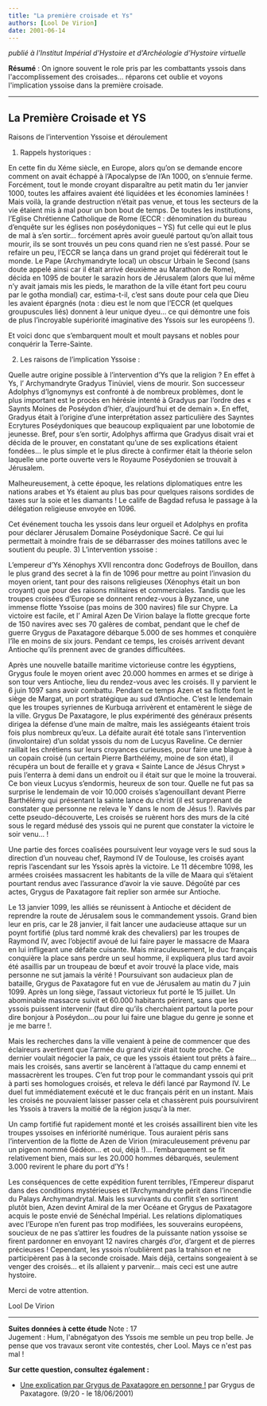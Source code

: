 ```yaml
---
title: "La première croisade et Ys"
authors: [Lool De Virion]
date: 2001-06-14
---
```


_publié à l'Institut Impérial d'Hystoire et d'Archéologie d'Hystoire virtuelle_

**Résumé** : On ignore souvent le role pris par les combattants yssois dans l'accomplissement des croisades... réparons cet oublie et voyons l'implication yssoise dans la première croisade.

---
## La Première Croisade et YS

Raisons de l’intervention Yssoise et déroulement

1) Rappels hystoriques :

En cette fin du Xéme siècle, en Europe, alors qu’on se demande encore comment on avait échappé à l’Apocalypse de l’An 1000, on s’ennuie ferme. Forcément, tout le monde croyant disparaître au petit matin du 1er janvier 1000, toutes les affaires avaient été liquidées et les économies laminées ! Mais voilà, la grande destruction n’était pas venue, et tous les secteurs de la vie étaient mis à mal pour un bon bout de temps.
De toutes les institutions, l’Eglise Chrétienne Catholique de Rome (ECCR : dénomination du bureau d’enquête sur les églises non poséydoniques – YS) fut celle qui eut le plus de mal à s’en sortir… forcément après avoir gueulé partout qu’on allait tous mourir, ils se sont trouvés un peu cons quand rien ne s’est passé.
Pour se refaire un peu, l’ECCR se lança dans un grand projet qui fédérerait tout le monde. Le Pape (Archymandryte local) un obscur Urbain le Second (sans doute appelé ainsi car il était arrivé deuxième au Marathon de Rome), décida en 1095 de bouter le sarazin hors de Jérusalem (alors que lui même n’y avait jamais mis les pieds, le marathon de la ville étant fort peu couru par le gotha mondial) car, estima-t-il, c’est sans doute pour cela que Dieu les avaient épargnés (nota : dieu est le nom que l’ECCR (et quelques groupuscules liés) donnent à leur unique dyeu… ce qui démontre une fois de plus l’incroyable supériorité imaginative des Yssois sur les européens !).

Et voici donc que s’embarquent moult et moult paysans et nobles pour conquérir la Terre-Sainte.

2) Les raisons de l’implication Yssoise :

Quelle autre origine possible à l’intervention d’Ys que la religion ?
En effet à Ys, l’ Archymandryte Gradyus Tinùviel, viens de mourir. Son successeur Adolphys d’Ignomynys est confronté à de nombreux problèmes, dont le plus important est le procès en hérésie intenté à Gradyus par l’ordre des « Saynts Moines de Poséydon d’hier, d’aujourd’hui et de demain ». En effet, Gradyus était à l’origine d’une interprétation assez particulière des Sayntes Ecrytures Poséydoniques que beaucoup expliquaient par une lobotomie de jeunesse.
Bref, pour s’en sortir, Adolphys affirma que Gradyus disait vrai et décida de le prouver, en constatant qu’une de ses explications étaient fondées… le plus simple et le plus directe à confirmer était la théorie selon laquelle une porte ouverte vers le Royaume Poséydonien se trouvait à Jérusalem.

Malheureusement, à cette époque, les relations diplomatiques entre les nations arabes et Ys étaient au plus bas pour quelques raisons sordides de taxes sur la soie et les diamants !
Le calife de Bagdad refusa le passage à la délégation religieuse envoyée en 1096.

Cet événement toucha les yssois dans leur orgueil et Adolphys en profita pour déclarer Jérusalem Domaine Poséydonique Sacré. Ce qui lui permettait à moindre frais de se débarrasser des moines tatillons avec le soutient du peuple.
3) L’intervention yssoise :

L’empereur d’Ys Xénophys XVII rencontra donc Godefroys de Bouillon, dans le plus grand des secret à la fin de 1096 pour mettre au point l’invasion du moyen orient, tant pour des raisons religieuses (Xénophys était un bon croyant) que pour des raisons militaires et commerciales.
Tandis que les troupes croisées d’Europe se donnent rendez-vous à Byzance, une immense flotte Yssoise (pas moins de 300 navires) file sur Chypre. La victoire est facile, et l’ Amiral Azen De Virion balaye la flotte grecque forte de 150 navires avec ses 70 galères de combat, pendant que le chef de guerre Grygus de Paxatagore débarque 5.000 de ses hommes et conquière l’île en moins de six jours.
Pendant ce temps, les croisés arrivent devant Antioche qu’ils prennent avec de grandes difficultées.

Après une nouvelle bataille maritime victorieuse contre les égyptiens, Grygus foule le moyen orient avec 20.000 hommes en armes et se dirige à son tour vers Antioche, lieu du rendez-vous avec les croisés. Il y parvient le 6 juin 1097 sans avoir combattu.
Pendant ce temps Azen et sa flotte font le siège de Margat, un port stratégique au sud d’Antioche.
C’est le lendemain que les troupes syriennes de Kurbuqa arrivèrent et entamèrent le siège de la ville. Grygus De Paxatagore, le plus expérimenté des généraux présents dirigea la défense d’une main de maître, mais les assiégeants étaient trois fois plus nombreux qu’eux.
La défaite aurait été totale sans l’intervention (involontaire) d’un soldat yssois du nom de Lucyus Raveline. Ce dernier raillait les chrétiens sur leurs croyances curieuses, pour faire une blague à un copain croisé (un certain Pierre Barthélémy, moine de son état), il récupéra un bout de feraille et y grava « Sainte Lance de Jésus Chryst » puis l’enterra à demi dans un endroit ou il était sur que le moine la trouverai. Ce bon vieux Lucyus s’endormis, heureux de son tour. Quelle ne fut pas sa surprise le lendemain de voir 10.000 croisés s’agenouillant devant Pierre Barthélémy qui présentant la sainte lance du christ (il est surprenant de constater que personne ne releva le Y dans le nom de Jésus !). Ravivés par cette pseudo-découverte, Les croisés se ruèrent hors des murs de la cité sous le regard médusé des yssois qui ne purent que constater la victoire le soir venu… !

Une partie des forces coalisées poursuivent leur voyage vers le sud sous la direction d’un nouveau chef, Raymond IV de Toulouse, les croisés ayant repris l’ascendant sur les Yssois après la victoire. Le 11 décembre 1098, les armées croisées massacrent les habitants de la ville de Maara qui s’étaient pourtant rendus avec l’assurance d’avoir la vie sauve. Dégoûté par ces actes, Grygus de Paxatagore fait replier son armée sur Antioche.

Le 13 janvier 1099, les alliés se réunissent à Antioche et décident de reprendre la route de Jérusalem sous le commandement yssois. Grand bien leur en pris, car le 28 janvier, il fait lancer une audacieuse attaque sur un poynt fortifié (plus tard nommé krak des chevaliers) par les troupes de Raymond IV, avec l’objectif avoué de lui faire payer le massacre de Maara en lui infligeant une défaite cuisante. Mais miraculeusement, le duc français conquière la place sans perdre un seul homme, il expliquera plus tard avoir été asaillis par un troupeau de bœuf et avoir trouvé la place vide, mais personne ne sut jamais la vérité !
Poursuivant son audacieux plan de bataille, Grygus de Paxatagore fut en vue de Jérusalem au matin du 7 juin 1099. Après un long siège, l’assaut victorieux fut porté le 15 juillet. Un abominable massacre suivit et 60.000 habitants périrent, sans que les yssois puissent intervenir (faut dire qu’ils cherchaient partout la porte pour dire bonjour à Poséydon…ou pour lui faire une blague du genre je sonne et je me barre !.

Mais les recherches dans la ville venaient à peine de commencer que des éclaireurs avertirent que l’armée du grand vizir était toute proche. Ce dernier voulait négocier la paix, ce que les yssois étaient tout prêts à faire… mais les croisés, sans avertir se lancèrent à l’attaque du camp ennemi et massacrèrent les troupes.
C’en fut trop pour le commandant yssois qui prit à parti ses homologues croisés, et releva le défi lancé par Raymond IV. Le duel fut immédiatement exécuté et le duc français périt en un instant. Mais les croisés ne pouvaient laisser passer cela et chassèrent puis poursuivirent les Yssois à travers la moitié de la région jusqu'à la mer.

Un camp fortifié fut rapidement monté et les croisés assaillirent bien vite les troupes yssoises en infériorité numérique. Tous auraient péris sans l’intervention de la flotte de Azen de Virion (miraculeusement prévenu par un pigeon nommé Gédéon… et oui, déjà !)… l’embarquement se fit relativement bien, mais sur les 20.000 hommes débarqués, seulement 3.000 revirent le phare du port d’Ys !

Les conséquences de cette expédition furent terribles, l’Empereur disparut dans des conditions mystérieuses et l’Archymandryte périt dans l’incendie du Palays Archymandrytal. Mais les survivants du conflit s’en sortirent plutôt bien, Azen devint Amiral de la mer Océane et Grygus de Paxatagore acquis le poste envié de Sénéchal Impérial. Les relations diplomatiques avec l’Europe n’en furent pas trop modifiées, les souverains européens, soucieux de ne pas s’attirer les foudres de la puissante nation yssoise se firent pardonner en envoyant 12 navires chargés d’or, d’argent et de pierres précieuses !
Cependant, les yssois n’oublièrent pas la trahison et ne participèrent pas à la seconde croisade. Mais déjà, certains songeaient à se venger des croisés… et ils allaient y parvenir… mais ceci est une autre hystoire.


Merci de votre attention.

Lool De Virion

---

**Suites données à cette étude**
Note : 17  
Jugement : Hum, l'abnégatyon des Yssois me semble un peu trop belle. Je pense que vos travaux seront vite contestés, cher Lool. Mays ce n'est pas mal !  

**Sur cette question, consultez également :**
- [Une explication par Grygus de Paxatagore en personne !](../etude-06-18) par Grygus de Paxatagore. (9/20 - le 18/06/2001)